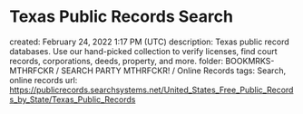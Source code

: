# Texas Public Records Search

created: February 24, 2022 1:17 PM (UTC)
description: Texas public record databases. Use our hand-picked collection to verify licenses, find court records, corporations, deeds, property, and more.
folder: BOOKMRKS-MTHRFCKR / SEARCH PARTY MTHRFCKR! / Online Records
tags: Search, online records
url: https://publicrecords.searchsystems.net/United_States_Free_Public_Records_by_State/Texas_Public_Records